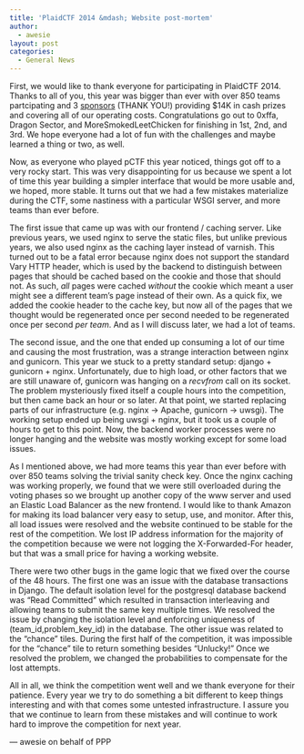 ```yaml
---
title: 'PlaidCTF 2014 &mdash; Website post-mortem'
author:
  - awesie
layout: post
categories:
  - General News
---
```

First, we would like to thank everyone for participating in PlaidCTF 2014. Thanks to all of you, this year was bigger than ever with over 850 teams partcipating and 3 [sponsors](http://play.plaidctf.com/sponsors) (THANK YOU!) providing $14K in cash prizes and covering all of our operating costs. Congratulations go out to 0xffa, Dragon Sector, and MoreSmokedLeetChicken for finishing in 1st, 2nd, and 3rd. We hope everyone had a lot of fun with the challenges and maybe learned a thing or two, as well.

Now, as everyone who played pCTF this year noticed, things got off to a very rocky start. This was very disappointing for us because we spent a lot of time this year building a simpler interface that would be more usable and, we hoped, more stable. It turns out that we had a few mistakes materialize during the CTF, some nastiness with a particular WSGI server, and more teams than ever before.

The first issue that came up was with our frontend / caching server. Like previous years, we used nginx to serve the static files, but unlike previous years, we also used nginx as the caching layer instead of varnish. This turned out to be a fatal error because nginx does not support the standard Vary HTTP header, which is used by the backend to distinguish between pages that should be cached based on the cookie and those that should not. As such, *all* pages were cached *without* the cookie which meant a user might see a different team’s page instead of their own. As a quick fix, we added the cookie header to the cache key, but now all of the pages that we thought would be regenerated once per second needed to be regenerated once per second *per team*. And as I will discuss later, we had a lot of teams.

The second issue, and the one that ended up consuming a lot of our time and causing the most frustration, was a strange interaction between nginx and gunicorn. This year we stuck to a pretty standard setup: django + gunicorn + nginx. Unfortunately, due to high load, or other factors that we are still unaware of, gunicorn was hanging on a *recvfrom* call on its socket. The problem mysteriously fixed itself a couple hours into the competition, but then came back an hour or so later. At that point, we started replacing parts of our infrastructure (e.g. nginx -> Apache, gunicorn -> uwsgi). The working setup ended up being uwsgi + nginx, but it took us a couple of hours to get to this point. Now, the backend worker processes were no longer hanging and the website was mostly working except for some load issues.

As I mentioned above, we had more teams this year than ever before with over 850 teams solving the trivial sanity check key. Once the nginx caching was working properly, we found that we were still overloaded during the voting phases so we brought up another copy of the www server and used an Elastic Load Balancer as the new frontend. I would like to thank Amazon for making its load balancer very easy to setup, use, and monitor. After this, all load issues were resolved and the website continued to be stable for the rest of the competition. We lost IP address information for the majority of the competition because we were not logging the X-Forwarded-For header, but that was a small price for having a working website.

There were two other bugs in the game logic that we fixed over the course of the 48 hours. The first one was an issue with the database transactions in Django. The default isolation level for the postgresql database backend was “Read Committed” which resulted in transaction interleaving and allowing teams to submit the same key multiple times. We resolved the issue by changing the isolation level and enforcing uniqueness of (team\_id,problem\_key\_id) in the database. The other issue was related to the “chance” tiles. During the first half of the competition, it was impossible for the “chance” tile to return something besides “Unlucky!” Once we resolved the problem, we changed the probabilities to compensate for the lost attempts.

All in all, we think the competition went well and we thank everyone for their patience. Every year we try to do something a bit different to keep things interesting and with that comes some untested infrastructure. I assure you that we continue to learn from these mistakes and will continue to work hard to improve the competition for next year.

&mdash; awesie on behalf of PPP